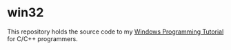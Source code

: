 # win32
This repository holds the source code to my [Windows Programming Tutorial](http://github.io/pravin/win32) for C/C++ programmers.

